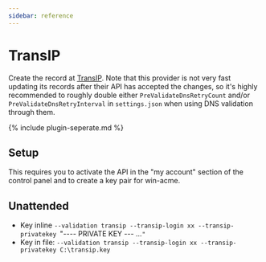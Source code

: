 ```yaml
---
sidebar: reference
---
```


# TransIP 
Create the record at [TransIP](https://www.transip.nl/). Note that this provider is not very fast updating its records after 
their API has accepted the changes, so it's highly recommended to roughly double either 
`PreValidateDnsRetryCount` and/or `PreValidateDnsRetryInterval` in `settings.json` when using 
DNS validation through them.

{% include plugin-seperate.md %}

## Setup
This requires you to activate the API in the "my account" section of the control panel and to create
a key pair for win-acme.

## Unattended 
- Key inline
`--validation transip --transip-login xx --transip-privatekey `"---- PRIVATE KEY --- ...`"`
- Key in file:
`--validation transip --transip-login xx --transip-privatekey C:\transip.key`